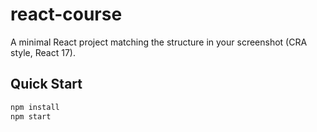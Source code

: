 # react-course

A minimal React project matching the structure in your screenshot (CRA style, React 17).

## Quick Start

```bash
npm install
npm start
```
